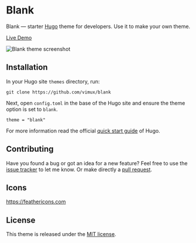 # Blank

Blank — starter [Hugo](https://gohugo.io/) theme for developers. Use it to make your own theme.

[Live Demo](https://themes.gohugo.io/theme/blank/)

![Blank theme screenshot](https://github.com/Vimux/blank/blob/master/images/splash.png)

## Installation

In your Hugo site `themes` directory, run:

```
git clone https://github.com/vimux/blank
```

Next, open `config.toml` in the base of the Hugo site and ensure the theme option is set to `blank`.

```
theme = "blank"
```

For more information read the official [quick start guide](https://gohugo.io/getting-started/quick-start/) of Hugo.

## Contributing

Have you found a bug or got an idea for a new feature? Feel free to use the [issue tracker](https://github.com/Vimux/blank/issues) to let me know. Or make directly a [pull request](https://github.com/Vimux/blank/pulls).

## Icons
https://feathericons.com

## License

This theme is released under the [MIT license](https://github.com/Vimux/blank/blob/master/LICENSE).
